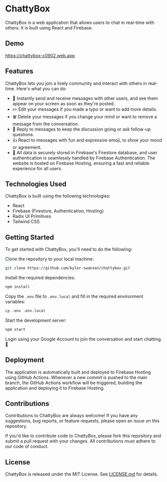 # ChattyBox

ChattyBox is a web application that allows users to chat in real-time with others. It is built using React and Firebase.

## Demo

https://chattybox-c0902.web.app

## Features

ChattyBox lets you join a lively community and interact with others in real-time. Here's what you can do:

- 💬 Instantly send and receive messages with other users, and see them appear on your screen as soon as they're posted.
- ✏️ Edit your messages if you made a typo or want to add more details.
- 🗑️ Delete your messages if you change your mind or want to remove a message from the conversation.
- 💬 Reply to messages to keep the discussion going or ask follow-up questions.
- 👍 React to messages with fun and expressive emoji, to show your mood or agreement.
- 🚀 All data is securely stored in Firebase's Firestore database, and user authentication is seamlessly handled by Firebase Authentication. The website is hosted on Firebase Hosting, ensuring a fast and reliable experience for all users.

## Technologies Used

ChattyBox is built using the following technologies:

- React
- Firebase (Firestore, Authentication, Hosting)
- Radix UI Primitives
- Tailwind CSS

## Getting Started

To get started with ChattyBox, you'll need to do the following:

Clone the repository to your local machine:

```bash
git clone https://github.com/kyler-swanson/chattybox.git
```

Install the required dependencies:

```bash
npm install
```

Copy the `.env` file to `.env.local` and fill in the required environment variables:

```bash
cp .env .env.local
```

Start the development server:

```bash
npm start
```

Login using your Google Account to join the conversation and start chatting. 🎉

## Deployment

The application is automatically built and deployed to Firebase Hosting using GitHub Actions. Whenever a new commit is pushed to the main branch, the GitHub Actions workflow will be triggered, building the application and deploying it to Firebase Hosting.

## Contributions

Contributions to ChattyBox are always welcome! If you have any suggestions, bug reports, or feature requests, please open an issue on this repository.

If you'd like to contribute code to ChattyBox, please fork this repository and submit a pull request with your changes. All contributions must adhere to our code of conduct.

## License

ChattyBox is released under the MIT License. See [LICENSE.md](https://github.com/kyler-swanson/chattybox/blob/main/LICENSE.md) for details.
